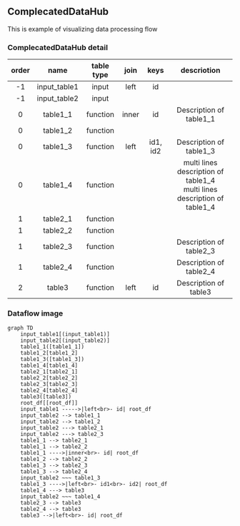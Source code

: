 ## ComplecatedDataHub
This is example of visualizing data processing flow

### ComplecatedDataHub detail
| order | name | table type | join | keys | descriotion |
| :-: | :-: | :-: | :-: | :-: | :-: |
| -1 | input_table1 | input | left | id |  |
| -1 | input_table2 | input |  |  |  |
| 0 | table1_1 | function | inner | id | Description of table1_1 |
| 0 | table1_2 | function |  |  |  |
| 0 | table1_3 | function | left | id1, id2 | Description of table1_3 |
| 0 | table1_4 | function |  |  | multi lines description of table1_4<br>multi lines description of table1_4 |
| 1 | table2_1 | function |  |  |  |
| 1 | table2_2 | function |  |  |  |
| 1 | table2_3 | function |  |  | Description of table2_3 |
| 1 | table2_4 | function |  |  | Description of table2_4 |
| 2 | table3 | function | left | id | Description of table3 |


### Dataflow image
```mermaid
graph TD
    input_table1[(input_table1)]
    input_table2[(input_table2)]
    table1_1([table1_1])
    table1_2[table1_2]
    table1_3([table1_3])
    table1_4[table1_4]
    table2_1[table2_1]
    table2_2[table2_2]
    table2_3[table2_3]
    table2_4[table2_4]
    table3([table3])
    root_df[[root_df]]
    input_table1 ----->|left<br>- id| root_df
    input_table2 --> table1_1
    input_table2 --> table1_2
    input_table2 ---> table2_1
    input_table2 ---> table2_3
    table1_1 --> table2_1
    table1_1 --> table2_2
    table1_1 ---->|inner<br>- id| root_df
    table1_2 --> table2_2
    table1_3 --> table2_3
    table1_3 --> table2_4
    input_table2 ~~~ table1_3
    table1_3 ---->|left<br>- id1<br>- id2| root_df
    table1_4 ---> table3
    input_table2 ~~~ table1_4
    table2_3 --> table3
    table2_4 --> table3
    table3 -->|left<br>- id| root_df

```
